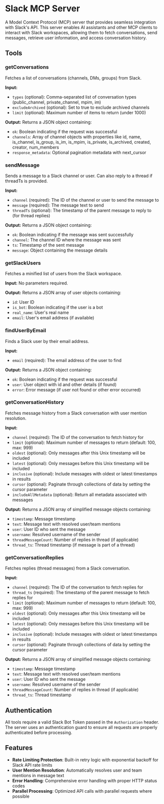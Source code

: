 # Slack MCP Server

A Model Context Protocol (MCP) server that provides seamless integration with Slack's API. This server enables AI assistants and other MCP clients to interact with Slack workspaces, allowing them to fetch conversations, send messages, retrieve user information, and access conversation history.

## Tools

### getConversations

Fetches a list of conversations (channels, DMs, groups) from Slack.

**Input:**
- `types` (optional): Comma-separated list of conversation types (public_channel, private_channel, mpim, im)
- `excludeArchived` (optional): Set to true to exclude archived channels
- `limit` (optional): Maximum number of items to return (under 1000)

**Output:**
Returns a JSON object containing:
- `ok`: Boolean indicating if the request was successful
- `channels`: Array of channel objects with properties like id, name, is_channel, is_group, is_im, is_mpim, is_private, is_archived, created, creator, num_members
- `response_metadata`: Optional pagination metadata with next_cursor

### sendMessage

Sends a message to a Slack channel or user. Can also reply to a thread if threadTs is provided.

**Input:**
- `channel` (required): The ID of the channel or user to send the message to
- `message` (required): The message text to send
- `threadTs` (optional): The timestamp of the parent message to reply to (for thread replies)

**Output:**
Returns a JSON object containing:
- `ok`: Boolean indicating if the message was sent successfully
- `channel`: The channel ID where the message was sent
- `ts`: Timestamp of the sent message
- `message`: Object containing the message details

### getSlackUsers

Fetches a minified list of users from the Slack workspace.

**Input:**
No parameters required.

**Output:**
Returns a JSON array of user objects containing:
- `id`: User ID
- `is_bot`: Boolean indicating if the user is a bot
- `real_name`: User's real name
- `email`: User's email address (if available)

### findUserByEmail

Finds a Slack user by their email address.

**Input:**
- `email` (required): The email address of the user to find

**Output:**
Returns a JSON object containing:
- `ok`: Boolean indicating if the request was successful
- `user`: User object with id and other details (if found)
- `error`: Error message (if user not found or other error occurred)

### getConversationHistory

Fetches message history from a Slack conversation with user mention resolution.

**Input:**
- `channel` (required): The ID of the conversation to fetch history for
- `limit` (optional): Maximum number of messages to return (default: 100, max: 999)
- `oldest` (optional): Only messages after this Unix timestamp will be included
- `latest` (optional): Only messages before this Unix timestamp will be included
- `inclusive` (optional): Include messages with oldest or latest timestamps in results
- `cursor` (optional): Paginate through collections of data by setting the cursor parameter
- `includeAllMetadata` (optional): Return all metadata associated with messages

**Output:**
Returns a JSON array of simplified message objects containing:
- `timestamp`: Message timestamp
- `text`: Message text with resolved user/team mentions
- `user`: User ID who sent the message
- `username`: Resolved username of the sender
- `threadMessageCount`: Number of replies in thread (if applicable)
- `thread_ts`: Thread timestamp (if message is part of a thread)

### getConversationReplies

Fetches replies (thread messages) from a Slack conversation.

**Input:**
- `channel` (required): The ID of the conversation to fetch replies for
- `thread_ts` (required): The timestamp of the parent message to fetch replies for
- `limit` (optional): Maximum number of messages to return (default: 100, max: 999)
- `oldest` (optional): Only messages after this Unix timestamp will be included
- `latest` (optional): Only messages before this Unix timestamp will be included
- `inclusive` (optional): Include messages with oldest or latest timestamps in results
- `cursor` (optional): Paginate through collections of data by setting the cursor parameter

**Output:**
Returns a JSON array of simplified message objects containing:
- `timestamp`: Message timestamp
- `text`: Message text with resolved user/team mentions
- `user`: User ID who sent the message
- `username`: Resolved username of the sender
- `threadMessageCount`: Number of replies in thread (if applicable)
- `thread_ts`: Thread timestamp

## Authentication

All tools require a valid Slack Bot Token passed in the `Authorization` header. The server uses an authentication guard to ensure all requests are properly authenticated before processing.

## Features

- **Rate Limiting Protection**: Built-in retry logic with exponential backoff for Slack API rate limits
- **User Mention Resolution**: Automatically resolves user and team mentions in message text
- **Error Handling**: Comprehensive error handling with proper HTTP status codes
- **Parallel Processing**: Optimized API calls with parallel requests where possible
